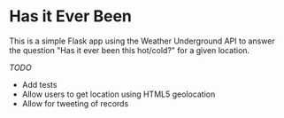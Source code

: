 Has it Ever Been
=================

This is a simple Flask app using the Weather Underground API to answer the question "Has it ever been this hot/cold?" for a given location.

*TODO*

* Add tests
* Allow users to get location using HTML5 geolocation
* Allow for tweeting of records
